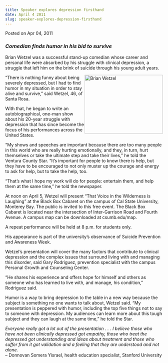 ```yaml
---
title: Speaker explores depression firsthand
date: April 4 2011
slug: speaker-explores-depression-firsthand
---
```





<span class="date">Posted on Apr 04, 2011    </span>
<h3><em>Comedian finds humor in his bid to survive</em></h3>
<p>Brian Wetzel was a successful stand-up comedian whose career and
personal life were absorbed by his struggle with clinical
depression, a struggle that left him on the brink of suicide
through his young adult years.</p>
<p><img alt="Brian Wetzel" src="http://news.csumb.edu/sites/default/files/65/attachments/news/images/brian_wetzel.jpg" style="float:right; width:250px; height:188px">&#x201C;There is nothing
funny about being severely depressed, but I had to find humor in my
situation in order to stay alive and survive,&#x201D; said Wetzel, 46, of
Santa Rosa.</img></p>
<p>With that, he began to write an autobiographical, one-man show
about his 20-year struggle with depression that has since become
the focus of his performances across the United States.</p>
<p>&#x201C;My shows and speeches are important because there are too many
people in this world who are really hurting emotionally, and they,
in turn, hurt themselves or take the ultimate step and take their
lives,&#x201D; he told the Ventura County Star. &#x201C;It&#x2019;s important for people
to know there is help, but they have to be encouraged to not only
muster up the courage and energy to ask for help, but to take the
help, too.</p>
<p>&#x201C;That&#x2019;s what I hope my work will do for people: entertain them,
and help them at the same time,&#x201D; he told the newspaper.</p>
<p>At noon on April 5, Wetzel will present &#x201C;That Voice in the
Wilderness is Laughing&#x201D; at the Black Box Cabaret on the campus of
Cal State University, Monterey Bay. The public is invited to this
free event. The Black Box Cabaret is located near the intersection
of Inter-Garrison Road and Fourth Avenue. A campus map can be
downloaded at csumb.edu/map.</p>
<p>A repeat performance will be held at 8 p.m. for students
only.</p>
<p>His appearance is part of the university&#x2019;s observance of Suicide
Prevention and Awareness Week.</p>
<p>Wetzel&#x2019;s presentation will cover the many factors that
contribute to clinical depression and the complex issues that
surround living with and managing this disorder, said Gary
Rodriguez, prevention specialist with the campus Personal Growth
and Counseling Center.</p>
<p>&#x201C;He shares his experience and offers hope for himself and others
as someone who has learned to live with, and manage, his
condition,&#x201D; Rodriguez said.</p>
<p>Humor is a way to bring depression to the table in a new way
because the subject is something no one wants to talk about, Wetzel
said. &#x201C;My presentation is peppered with humor, including the top
five things not to say to someone with depression. My audiences can
learn more about this tough subject and they can laugh at the same
time,&#x201D; he told the Star.</p>
<p><em>Everyone really got a lot out of the presentation . . . I
believe those who have not been clinically depressed got empathy,
those who treat the depressed got understanding and ideas about
treatment and those who suffer from it got validation and a feeling
that they are understood and not alone.</em><br>
&#x2013; Donnovan Somera Yisrael, health education specialist, Stanford
University</br></p>





